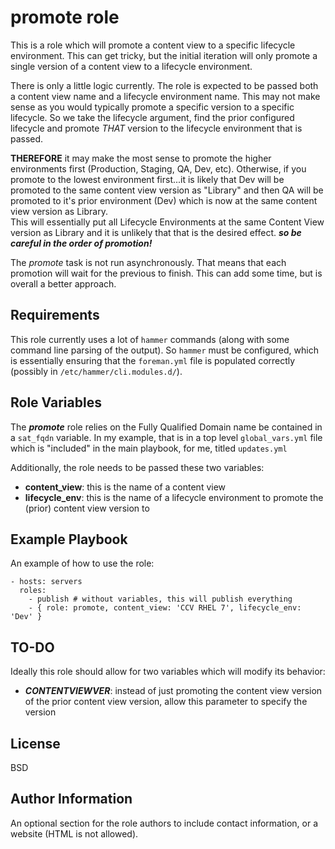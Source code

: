 promote role
============

This is a role which will promote a content view to a specific lifecycle
environment.  This can get tricky, but the initial iteration will only promote
a single version of a content view to a lifecycle environment.

There is only a little logic currently.  The role is expected to be passed both
a content view name and a lifecycle environment name.  This may not make sense
as you would typically promote a specific version to a specific lifecycle.  So
we take the lifecycle argument, find the prior configured lifecycle and promote
*THAT* version to the lifecycle environment that is passed.

**THEREFORE** it may make the most sense to promote the higher environments
first (Production, Staging, QA, Dev, etc).  Otherwise, if you promote to the
lowest environment first...it is likely that Dev will be promoted to the same
content view version as "Library" and then QA will be promoted to it's prior
environment (Dev) which is now at the same content view version as Library.  
This will essentially put all Lifecycle Environments at the same Content View
version as Library and it is unlikely that that is the desired effect.  ***so be
careful in the order of promotion!***

The *promote* task is not run asynchronously.  That means that each promotion
will wait for the previous to finish.  This can add some time, but is overall
a better approach.

Requirements
------------

This role currently uses a lot of `hammer` commands (along with some command
  line parsing of the output).  So `hammer` must be configured, which is
  essentially ensuring that the `foreman.yml` file is populated correctly
  (possibly in `/etc/hammer/cli.modules.d/`).

Role Variables
--------------

The ***promote*** role relies on the Fully Qualified Domain name be contained in a
`sat_fqdn` variable.  In my example, that is in a top level `global_vars.yml`
file which is "included" in the main playbook, for me, titled `updates.yml`

Additionally, the role needs to be passed these two variables:
* **content_view**: this is the name of a content view
* **lifecycle_env**: this is the name of a lifecycle environment to promote the
(prior) content view version to

Example Playbook
----------------

An example of how to use the role:

    - hosts: servers
      roles:
        - publish # without variables, this will publish everything
        - { role: promote, content_view: 'CCV RHEL 7', lifecycle_env: 'Dev' }

TO-DO
-----

Ideally this role should allow for two variables which will modify its behavior:
* ***CONTENTVIEWVER***:  instead of just promoting the content view version of
the prior content view version, allow this parameter to specify the version

License
-------

BSD

Author Information
------------------

An optional section for the role authors to include contact information, or a website (HTML is not allowed).

